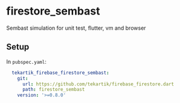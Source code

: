 # firestore_sembast

Sembast simulation for unit test, flutter, vm and browser

## Setup

In `pubspec.yaml`:
```yaml
  tekartik_firebase_firestore_sembast:
    git:
      url: https://github.com/tekartik/firebase_firestore.dart
      path: firestore_sembast
    version: '>=0.8.0'
```
